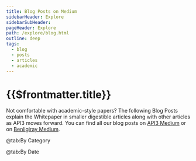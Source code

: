 ```yaml
---
title: Blog Posts on Medium
sidebarHeader: Explore
sidebarSubHeader:
pageHeader: Explore
path: /explore/blog.html
outline: deep
tags:
  - blog
  - posts
  - articles
  - academic
---
```


<PageHeader/>

# {{$frontmatter.title}}

Not comfortable with academic-style papers? The following Blog Posts explain the
Whitepaper in smaller digestible articles along with other articles as API3
moves forward. You can find all our blog posts on
[API3 Medium](https://medium.com/api3)<externalLinkImage/> or on
[Benligiray Medium](https://bbenligiray.medium.com)<externalLinkImage/>.

<Tabs>

@tab:By Category

<BlogPosts show="byCategories" ignoreTabsSlot="true"/>

@tab:By Date

<BlogPosts show="byDates" ignoreTabsSlot="true"/>

</Tabs>
